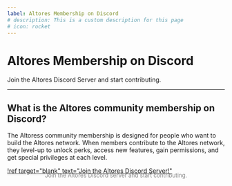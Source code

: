 ```yaml
---
label: Altores Membership on Discord
# description: This is a custom description for this page
# icon: rocket
---
```


# Altores Membership on Discord

Join the Altores Discord Server and start contributing.

---

## What is the Altores community membership on Discord?

The Altoress community membership is designed for people who want to build the Altores network. When members contribute to the Altores network, they level-up to unlock perks, access new features, gain permissions, and get special privileges at each level.


[!ref target="blank" text="Join the Altores Discord Server!"](https://discord.gg/WjXGdUDBHM)
<div align="center" style="margin-top: -20px; opacity: 0.5"><font size="2">Join the Altores Discord server and start contributing.</font></div>